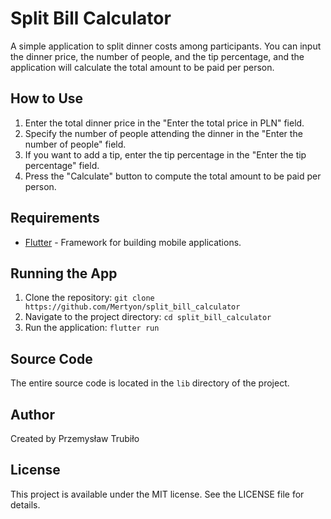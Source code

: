 # Split Bill Calculator

A simple application to split dinner costs among participants. You can input the dinner price, the number of people, and the tip percentage, and the application will calculate the total amount to be paid per person.

## How to Use

1. Enter the total dinner price in the "Enter the total price in PLN" field.
2. Specify the number of people attending the dinner in the "Enter the number of people" field.
3. If you want to add a tip, enter the tip percentage in the "Enter the tip percentage" field.
4. Press the "Calculate" button to compute the total amount to be paid per person.

## Requirements

- [Flutter](https://flutter.dev/) - Framework for building mobile applications.

## Running the App

1. Clone the repository: `git clone https://github.com/Mertyon/split_bill_calculator`
2. Navigate to the project directory: `cd split_bill_calculator`
3. Run the application: `flutter run`

## Source Code

The entire source code is located in the `lib` directory of the project.

## Author

Created by Przemysław Trubiło

## License

This project is available under the MIT license. See the LICENSE file for details.
